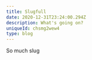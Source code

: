 ```yaml
---
title: Slugfull
date: 2020-12-31T23:24:00.294Z
description: What's going on?
uniqueId: chsmg2wew4
type: blog
---
```


So much slug
